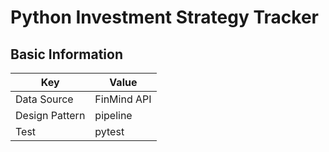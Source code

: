 # Python Investment Strategy Tracker

## Basic Information
| Key            | Value       |
|----------------|-------------|
| Data Source    | FinMind API |
| Design Pattern | pipeline    |
| Test           | pytest      |